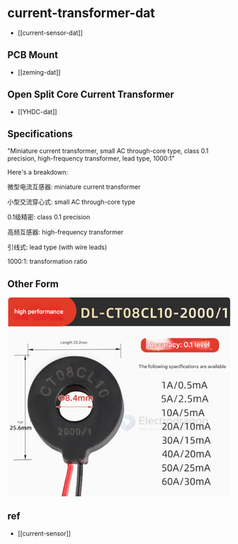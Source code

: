 
# current-transformer-dat

- [[current-sensor-dat]]

## PCB Mount 

- [[zeming-dat]]


## Open Split Core Current Transformer

- [[YHDC-dat]]




## Specifications 

"Miniature current transformer, small AC through-core type, class 0.1 precision, high-frequency transformer, lead type, 1000:1"

Here's a breakdown:

微型电流互感器: miniature current transformer

小型交流穿心式: small AC through-core type

0.1级精密: class 0.1 precision

高频互感器: high-frequency transformer

引线式: lead type (with wire leads)

1000:1: transformation ratio

## Other Form 

![](2025-05-20-13-02-25.png)


## ref 


- [[current-sensor]]